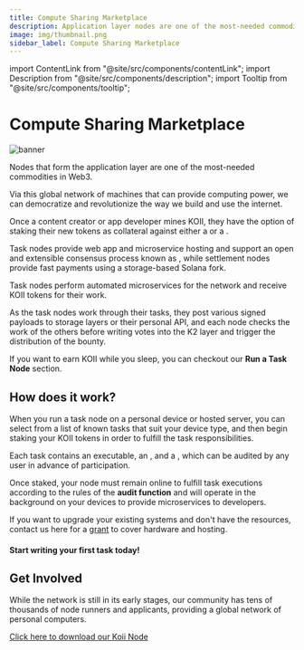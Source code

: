 ```yaml
---
title: Compute Sharing Marketplace
description: Application layer nodes are one of the most-needed commodities in Web3.
image: img/thumbnail.png
sidebar_label: Compute Sharing Marketplace
---
```


import ContentLink from "@site/src/components/contentLink";
import Description from "@site/src/components/description";
import Tooltip from "@site/src/components/tooltip";

# Compute Sharing Marketplace

![banner](/img/koii/ways-to-get-koii/compute-sharing-marketplace.svg)

Nodes that form the application layer are one of the most-needed commodities in Web3.

Via this global network of machines that can provide computing power, we can democratize and revolutionize the way we build and use the internet.

Once a content creator or app developer mines KOII, they have the option of staking their new tokens as collateral against either a <Tooltip text="Task Node"/> or a <Tooltip text="K2 Settlement Node"/>.

Task nodes provide web app and microservice hosting and support an open and extensible consensus process known as <Tooltip text="Gradual Consensus"/>, while settlement nodes provide fast payments using a storage-based Solana fork.

Task nodes perform automated microservices for the network and receive KOII tokens for their work.

As the task nodes work through their tasks, they post various signed payloads to storage layers or their personal API, and each node checks the work of the others before writing votes into the K2 layer and trigger the distribution of the bounty.

If you want to earn KOII while you sleep, you can checkout our **Run a Task Node** section.

<ContentLink
  title='Run a Task Node'
  link='/docs/run-a-node/task-nodes/how-to-run-a-koii-node'
  iconType='copy'
/>

## **How does it work?**

When you run a task node on a personal device or hosted server, you can select from a list of known tasks that suit your device type, and then begin staking your KOII tokens in order to fulfill the task responsibilities.

Each task contains an executable, an <Tooltip text="audit function"/>, and a <Tooltip text="rewards model"/>, which can be audited by any user in advance of participation.

Once staked, your node must remain online to fulfill task executions according to the rules of the **audit function** and will operate in the background on your devices to provide microservices to developers.

If you want to upgrade your existing systems and don't have the resources, contact us here for a [grant](https://www.koii.network/grants) to cover hardware and hosting.

#### Start writing your first task today!

<ContentLink
  title='What are tasks?'
  link='/docs/develop/task-development/key-concepts'
  iconType='copy'
/>

## **Get Involved**

While the network is still in its early stages, our community has tens of thousands of node runners and applicants, providing a global network of personal computers.

[Click here to download our Koii Node](https://www.koii.network/nodes)
